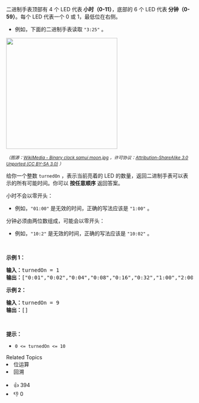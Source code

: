 <p>二进制手表顶部有 4 个 LED 代表<strong> 小时（0-11）</strong>，底部的 6 个 LED 代表<strong> 分钟（0-59）</strong>。每个 LED 代表一个 0 或 1，最低位在右侧。</p>

<ul> 
 <li>例如，下面的二进制手表读取 <code>"3:25"</code> 。</li> 
</ul>

<p><img src="https://assets.leetcode-cn.com/aliyun-lc-upload/uploads/2021/03/29/binary_clock_samui_moon.jpg" style="height: 300px; width" /></p>

<p><small><em>（图源：<a href="https://commons.m.wikimedia.org/wiki/File:Binary_clock_samui_moon.jpg">WikiMedia - Binary clock samui moon.jpg</a> ，许可协议：<a href="https://creativecommons.org/licenses/by-sa/3.0/deed.en">Attribution-ShareAlike 3.0 Unported (CC BY-SA 3.0)</a> ）</em></small></p>

<p>给你一个整数 <code>turnedOn</code> ，表示当前亮着的 LED 的数量，返回二进制手表可以表示的所有可能时间。你可以 <strong>按任意顺序</strong> 返回答案。</p>

<p>小时不会以零开头：</p>

<ul> 
 <li>例如，<code>"01:00"</code> 是无效的时间，正确的写法应该是 <code>"1:00"</code> 。</li> 
</ul>

<p>分钟必须由两位数组成，可能会以零开头：</p>

<ul> 
 <li>例如，<code>"10:2"</code> 是无效的时间，正确的写法应该是 <code>"10:02"</code> 。</li> 
</ul>

<p>&nbsp;</p>

<p><strong>示例 1：</strong></p>

<pre>
<strong>输入：</strong>turnedOn = 1
<strong>输出：</strong>["0:01","0:02","0:04","0:08","0:16","0:32","1:00","2:00","4:00","8:00"]
</pre>

<p><strong>示例 2：</strong></p>

<pre>
<strong>输入：</strong>turnedOn = 9
<strong>输出：</strong>[]
</pre>

<p>&nbsp;</p>

<p><strong>提示：</strong></p>

<ul> 
 <li><code>0 &lt;= turnedOn &lt;= 10</code></li> 
</ul>

<div><div>Related Topics</div><div><li>位运算</li><li>回溯</li></div></div><br><div><li>👍 394</li><li>👎 0</li></div>